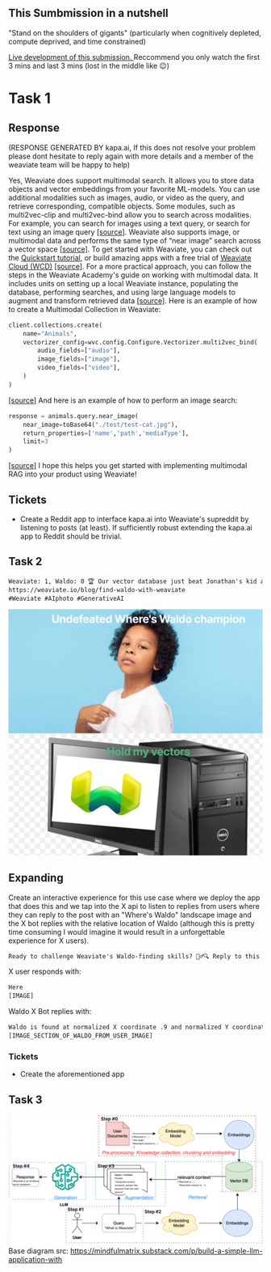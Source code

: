 ## This Sumbmission in a nutshell
"Stand on the shoulders of gigants" (particularly when cognitively depleted, compute deprived, and time constrained)

[Live development of this submission. ](https://otter.ai/u/9SEDvIN5_9eOqE0CYyAFFm_wrXs?utm_source=copy_url)Reccommend you only watch the first 3 mins and last 3 mins (lost in the middle like 😉)
# Task 1
## Response
(RESPONSE GENERATED BY kapa.ai, If this does not resolve your problem please dont hesitate to reply again with more details and a member of the weaviate team will be happy to help)

Yes, Weaviate does support multimodal search. It allows you to store data objects and vector embeddings from your favorite ML-models. You can use additional modalities such as images, audio, or video as the query, and retrieve corresponding, compatible objects. Some modules, such as multi2vec-clip and multi2vec-bind allow you to search across modalities. For example, you can search for images using a text query, or search for text using an image query [\[source\]](https://weaviate.io/developers/weaviate/api/graphql/search-operators#multimodal-search).
Weaviate also supports image, or multimodal data and performs the same type of “near image” search across a vector space [\[source\]](https://weaviate.io/blog/find-waldo-with-weaviate#weaviate-is-multimodal).
To get started with Weaviate, you can check out the [Quickstart tutorial](https://weaviate.io/developers/weaviate/quickstart), or build amazing apps with a free trial of [Weaviate Cloud (WCD)](https://console.weaviate.cloud/) [\[source\]](https://weaviate.io/blog/multimodal-rag#ready-to-start-building).
For a more practical approach, you can follow the steps in the Weaviate Academy's guide on working with multimodal data. It includes units on setting up a local Weaviate instance, populating the database, performing searches, and using large language models to augment and transform retrieved data [\[source\]](https://weaviate.io/developers/academy/py/starter_multimodal_data#-units).
Here is an example of how to create a Multimodal Collection in Weaviate:
```py
client.collections.create(  
    name="Animals",  
    vectorizer_config=wvc.config.Configure.Vectorizer.multi2vec_bind(  
        audio_fields=["audio"],  
        image_fields=["image"],  
        video_fields=["video"],  
    )  
)  
```
[\[source\]](https://weaviate.io/blog/multimodal-rag#any-to-any-search)
And here is an example of how to perform an image search:
```py
response = animals.query.near_image(  
    near_image=toBase64("./test/test-cat.jpg"),  
    return_properties=['name','path','mediaType'],  
    limit=3  
)
```  
[\[source\]](https://weaviate.io/blog/multimodal-rag#step-3-performing-image-search--)
I hope this helps you get started with implementing multimodal RAG into your product using Weaviate!
## Tickets
- Create a Reddit app to interface kapa.ai into Weaviate's supreddit by listening to posts (at least). If sufficiently robust extending the kapa.ai app to Reddit should be trivial.

## Task 2
```txt
Weaviate: 1, Waldo: 0 🏆 Our vector database just beat Jonathan's kid at finding Waldo! Learn form how this fun experiment showcases the power of AI in complex image analysis using @weaviate_io.
https://weaviate.io/blog/find-waldo-with-weaviate
#Weaviate #AIphoto #GenerativeAI
```
![Weaviate waldo champ meme](/imgs/meme.png)

## Expanding
Create an interactive experience for this use case where we deploy the app that does this and we tap into the X api to listen to replies from users where they can reply to the post with an "Where's Waldo" landscape image and the X bot replies with the relative location of Waldo (although this is pretty time consuming I would imagine it would result in a unforgettable experience for X users).
```txt
Ready to challenge Weaviate's Waldo-finding skills? 🕵️‍♂️🔍 Reply to this tweet with your toughest 'Where's Waldo?' image, and our AI will try to spot him! #WaldoAIChallenge #WeaviateVision
```
X user responds with:
```txt
Here
[IMAGE]
```
Waldo X Bot replies with:
```txt
Waldo is found at normalized X coordinate .9 and normalized Y coordinate .2
[IMAGE_SECTION_OF_WALDO_FROM_USER_IMAGE]
``` 
### Tickets
- Create the aforementioned app


## Task 3
![RAG example Diagram](/imgs/diagram.png)
Base diagram src: https://mindfulmatrix.substack.com/p/build-a-simple-llm-application-with